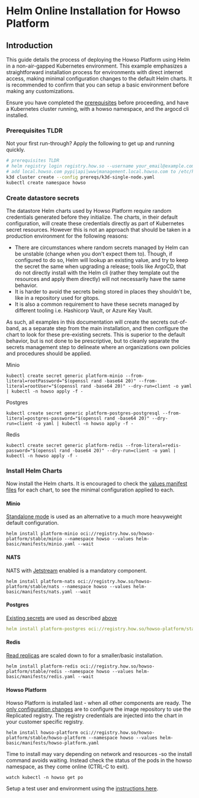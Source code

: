 # Helm Online Installation for Howso Platform

## Introduction
This guide details the process of deploying the Howso Platform using Helm in a non-air-gapped Kubernetes environment.
This example emphasizes a straightforward installation process for environments with direct internet access, making minimal configuration changes to the default Helm charts.  It is recommended to confirm that you can setup a basic environment before making any customizations.

Ensure you have completed the [prerequisites](../prereqs/README.md) before proceeding, and have a Kubernetes cluster running, with a howso namespace, and the argocd cli installed.   

### Prerequisites TLDR
Not your first run-through?  Apply the following to get up and running quickly. 
```sh
# prerequisites TLDR
# helm registry login registry.how.so --username your_email@example.com --password your_license_id 
# add local.howso.com pypi|api|www|management.local.howso.com to /etc/hosts 
k3d cluster create --config prereqs/k3d-single-node.yaml
kubectl create namespace howso
```

### Create datastore secrets 
The datastore Helm charts used by Howso Platform require random credentials generated before they initialize.  The charts, in their default configuration, will create these credentials directly as part of Kubernetes secret resources.  However this is not an approach that should be taken in a production environment for the following reasons:   

- There are circumstances where random secrets managed by Helm can be unstable (change when you don't expect them to).  Though, if configured to do so, Helm will lookup an existing value, and try to keep the secret the same when upgrading a release; tools like ArgoCD, that do not directly install with the Helm cli (rather they template out the resources and apply them directly) will not necessarily have the same behavior. 
- It is harder to avoid the secrets being stored in places they shouldn't be, like in a repository used for gitops.
- It is also a common requirement to have these secrets managed by different tooling i.e. Hashicorp Vault, or Azure Key Vault. 

As such, all examples in this documentation will create the secrets out-of-band, as a separate step from the main installation, and then configure the chart to look for these pre-existing secrets.  This is superior to the default behavior, but is not done to be prescriptive, but to cleanly separate the secrets management step to delineate where an organizations own policies and procedures should be applied.

Minio
```
kubectl create secret generic platform-minio --from-literal=rootPassword="$(openssl rand -base64 20)" --from-literal=rootUser="$(openssl rand -base64 20)" --dry-run=client -o yaml | kubectl -n howso apply -f -
```

Postgres
```
kubectl create secret generic platform-postgres-postgresql --from-literal=postgres-password="$(openssl rand -base64 20)" --dry-run=client -o yaml | kubectl -n howso apply -f -
```

Redis
```
kubectl create secret generic platform-redis --from-literal=redis-password="$(openssl rand -base64 20)" --dry-run=client -o yaml | kubectl -n howso apply -f -
```


### Install Helm Charts 

Now install the Helm charts.  It is encouraged to check the [values manifest files](./manifests/) for each chart, to see the minimal configuration applied to each.


#### Minio
[Standalone mode](./manifests/minio.yaml) is used as an alternative to a much more heavyweight default configuration.
```
helm install platform-minio oci://registry.how.so/howso-platform/stable/minio --namespace howso --values helm-basic/manifests/minio.yaml --wait
```

#### NATS
NATS with [Jetstream](./manifests/nats.yaml) enabled is a mandatory component.
```
helm install platform-nats oci://registry.how.so/howso-platform/stable/nats --namespace howso --values helm-basic/manifests/nats.yaml --wait
```

#### Postgres
[Existing secrets](./manifests/postgres.yaml) are used as described [above](#create-datastore-secrets) 
```yaml
helm install platform-postgres oci://registry.how.so/howso-platform/stable/postgresql --namespace howso --values helm-basic/manifests/postgres.yaml --wait
```

#### Redis
[Read replicas](./manifests/redis.yaml) are scaled down to for a smaller/basic installation. 
```
helm install platform-redis oci://registry.how.so/howso-platform/stable/redis --namespace howso --values helm-basic/manifests/redis.yaml --wait
```

#### Howso Platform
Howso Platform is installed last - when all other components are ready.  The [only configuration changes](./manifests/howso-platform.yaml) are to configure the image repository to use the Replicated registry.  The registry credentials are injected into the chart in your customer specific registry.
```
helm install howso-platform oci://registry.how.so/howso-platform/stable/howso-platform --namespace howso --values helm-basic/manifests/howso-platform.yaml
```
Time to install may vary depending on network and resources -so the install command avoids waiting.  Instead check the status of the pods in the howso namespace, as they come online (CTRL-C to exit).
```
watch kubectl -n howso get po 
```

Setup a test user and environment using the [instructions here](../common/README.md#login-to-the-howso-platform).